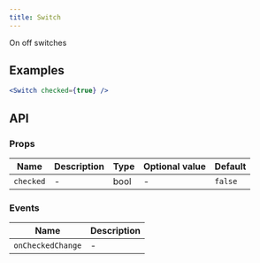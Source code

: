 ```yaml
---
title: Switch
---
```

On off switches

## Examples

```jsx
<Switch checked={true} />
```

## API

### Props
Name | Description | Type | Optional value | Default
--- | --- | --- | --- | ---
`checked` | - | bool | - | `false`

### Events
Name | Description
--- | ---
`onCheckedChange` | -
